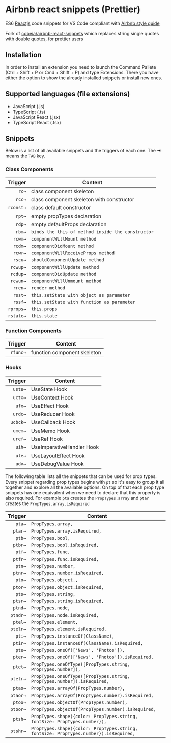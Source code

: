 # Airbnb react snippets (Prettier)

ES6 [Reactjs][react] code snippets for VS Code compliant with [Airbnb style guide](https://github.com/airbnb/javascript/tree/master/react)

Fork of [cobeia/airbnb-react-snippets](https://github.com/cobeia/airbnb-react-snippets) which replaces string single quotes with double quotes, for prettier users

## Installation

In order to install an extension you need to launch the Command Pallete (Ctrl + Shift + P or Cmd + Shift + P) and type Extensions.
There you have either the option to show the already installed snippets or install new ones.

## Supported languages (file extensions)

- JavaScript (.js)
- TypeScript (.ts)
- JavaScript React (.jsx)
- TypeScript React (.tsx)

## Snippets

Below is a list of all available snippets and the triggers of each one. The **⇥** means the `TAB` key.

### Class Components

|   Trigger | Content                                           |
| --------: | ------------------------------------------------- |
|     `rc→` | class component skeleton                          |
|    `rcc→` | class component skeleton with constructor         |
| `rconst→` | class default constructor                         |
|    `rpt→` | empty propTypes declaration                       |
|    `rdp→` | empty defaultProps declaration                    |
|    `rbm→` | `binds the this of method inside the constructor` |
|   `rcwm→` | `componentWillMount method`                       |
|   `rcdm→` | `componentDidMount method`                        |
|   `rcwr→` | `componentWillReceiveProps method`                |
|   `rscu→` | `shouldComponentUpdate method`                    |
|  `rcwup→` | `componentWillUpdate method`                      |
|  `rcdup→` | `componentDidUpdate method`                       |
|  `rcwun→` | `componentWillUnmount method`                     |
|   `rren→` | `render method`                                   |
|   `rsst→` | `this.setState with object as parameter`          |
|   `rssf→` | `this.setState with function as parameter`        |
| `rprops→` | `this.props`                                      |
| `rstate→` | `this.state`                                      |

### Function Components

|  Trigger | Content                     |
| -------: | --------------------------- |
| `rfunc→` | function component skeleton |

### Hooks

|  Trigger | Content                   |
| -------: | ------------------------- |
|  `uste→` | UseState Hook             |
|  `uctx→` | UseContext Hook           |
|   `ufx→` | UseEffect Hook            |
|  `urdc→` | UseReducer Hook           |
| `ucbck→` | UseCallback Hook          |
|  `umem→` | UseMemo Hook              |
|  `uref→` | UseRef Hook               |
|   `uih→` | UseImperativeHandler Hook |
|   `ule→` | UseLayoutEffect Hook      |
|   `udv→` | UseDebugValue Hook        |

The following table lists all the snippets that can be used for prop types.
Every snippet regarding prop types begins with `pt` so it's easy to group it all together and explore all the available options.
On top of that each prop type snippets has one equivalent when we need to declare that this property is also required.
For example `pta` creates the `PropTypes.array` and `ptar` creates the `PropTypes.array.isRequired`

|  Trigger | Content                                                                              |
| -------: | ------------------------------------------------------------------------------------ |
|   `pta→` | `PropTypes.array,`                                                                   |
|  `ptar→` | `PropTypes.array.isRequired,`                                                        |
|   `ptb→` | `PropTypes.bool,`                                                                    |
|  `ptbr→` | `PropTypes.bool.isRequired,`                                                         |
|   `ptf→` | `PropTypes.func,`                                                                    |
|  `ptfr→` | `PropTypes.func.isRequired,`                                                         |
|   `ptn→` | `PropTypes.number,`                                                                  |
|  `ptnr→` | `PropTypes.number.isRequired,`                                                       |
|   `pto→` | `PropTypes.object.,`                                                                 |
|  `ptor→` | `PropTypes.object.isRequired,`                                                       |
|   `pts→` | `PropTypes.string,`                                                                  |
|  `ptsr→` | `PropTypes.string.isRequired,`                                                       |
|  `ptnd→` | `PropTypes.node,`                                                                    |
| `ptndr→` | `PropTypes.node.isRequired,`                                                         |
|  `ptel→` | `PropTypes.element,`                                                                 |
| `ptelr→` | `PropTypes.element.isRequired,`                                                      |
|   `pti→` | `PropTypes.instanceOf(ClassName),`                                                   |
|  `ptir→` | `PropTypes.instanceOf(ClassName).isRequired,`                                        |
|   `pte→` | `PropTypes.oneOf(['News', 'Photos']),`                                               |
|  `pter→` | `PropTypes.oneOf(['News', 'Photos']).isRequired,`                                    |
|  `ptet→` | `PropTypes.oneOfType([PropTypes.string, PropTypes.number]),`                         |
| `ptetr→` | `PropTypes.oneOfType([PropTypes.string, PropTypes.number]).isRequired,`              |
|  `ptao→` | `PropTypes.arrayOf(PropTypes.number),`                                               |
| `ptaor→` | `PropTypes.arrayOf(PropTypes.number).isRequired,`                                    |
|  `ptoo→` | `PropTypes.objectOf(PropTypes.number),`                                              |
| `ptoor→` | `PropTypes.objectOf(PropTypes.number).isRequired,`                                   |
|  `ptsh→` | `PropTypes.shape({color: PropTypes.string, fontSize: PropTypes.number}),`            |
| `ptshr→` | `PropTypes.shape({color: PropTypes.string, fontSize: PropTypes.number}).isRequired,` |

[react]: https://facebook.github.io/react/
[badass-react-snippets]: https://github.com/tylerbuchea/badass-react-snippets
[vscode-react]: https://github.com/xabikos/vscode-react
